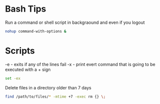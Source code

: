 # Bash Tips

Run a command or shell script in backgraound and even if you logout

```bash
nohup command-with-options &
```

# Scripts

-e - exits if any of the lines fail
-x - print evert command that is going to be executed with a + sign

```bash
set -ex
```

Delete files in a directory older than 7 days
``` bash
find /path/to/files/* -mtime +7 -exec rm {} \;
```
